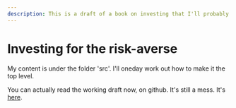 ```yaml
---
description: This is a draft of a book on investing that I'll probably never finish.
---
```


# Investing for the risk-averse

My content is under the folder 'src'. I'll oneday work out how to make it the top level.

You can actually read the working draft now, on github. It's still a mess. It's [here](https://stevehemingway.github.io/book/).
